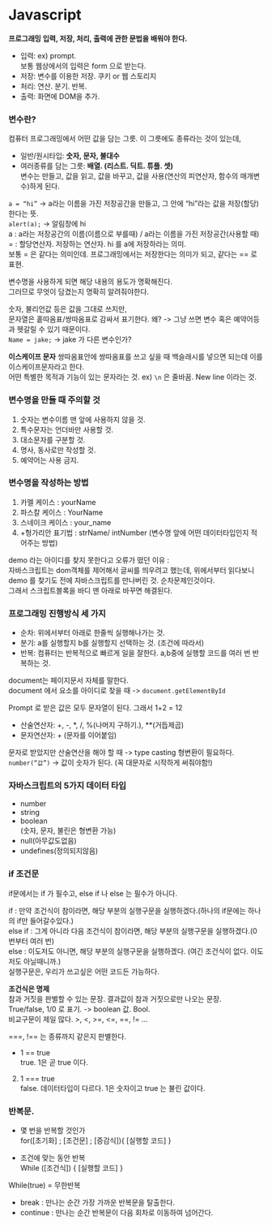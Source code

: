 # Javascript

**프로그래밍 입력, 저장, 처리, 출력에 관한 문법을 배워야 한다.**  
- 입력: ex) prompt.  
보통 웹상에서의 입력은 form 으로 받는다.  
- 저장: 변수를 이용한 저장. 쿠키 or 웹 스토리지  
- 처리: 연산. 분기. 반복.  
- 출력: 화면에 DOM을 추가.  

### 변수란?  
컴퓨터 프로그래밍에서 어떤 값을 담는 그릇. 이 그릇에도 종류라는 것이 있는데,  
- 일반/원시타입: **숫자, 문자, 불대수**  
- 여러종류를 담는 그릇: **배열. (리스트. 딕트. 튜플. 셋)**  
변수는 만들고, 값을 읽고, 값을 바꾸고, 값을 사용(연산의 피연산자, 함수의 매개변수)하게 된다.  

`a = “hi”` -> a라는 이름을 가진 저장공간을 만들고, 그 안에 “hi”라는 값을 저장(할당)한다는 뜻.  
`alert(a);` -> 알림창에 hi  
a : a라는 저장공간의 이름(이름으로 부를때) / a라는 이름을 가진 저장공간(사용할 때)  
= : 할당연산자. 저장하는 연산자. hi 를 a에 저장하라는 의미.  
보통 = 은 같다는 의미인데. 프로그래밍에서는 저장한다는 의미가 되고, 같다는 == 로 표현.  

변수명을 사용하게 되면 해당 내용의 용도가 명확해진다.  
그러므로 무엇이 담겼는지 명확히 알려줘야한다.  

숫자, 불리언값 등은 값을 그대로 쓰지만,  
문자열은 홑따옴표/쌍따옴표로 감싸서 표기한다. 왜? -> 그냥 쓰면 변수 혹은 예약어등과 헷갈릴 수 있기 때문이다.  
`Name = jake;` -> jake 가 다른 변수인가?

**이스케이프 문자**
쌍따옴표안에 쌍따옴표를 쓰고 싶을 때 백슬래시를 넣으면 되는데 이를 이스케이프문자라고 한다.  
어떤 특별한 목적과 기능이 있는 문자라는 것. ex) `\n` 은 줄바꿈. New line 이라는 것.  

### 변수명을 만들 때 주의할 것
1.	숫자는 변수이름 맨 앞에 사용하지 않을 것.  
2.	특수문자는 언더바만 사용할 것.  
3.	대소문자를 구분할 것.  
4.	명사, 동사로만 작성할 것.  
5.	예약어는 사용 금지.  

###	변수명을 작성하는 방법
1.	카멜 케이스 : yourName  
2.	파스칼 케이스 : YourName  
3.	스네이크 케이스 : your_name  
4.	+헝가리안 표기법 : strName/ intNumber (변수명 앞에 어떤 데이터타입인지 적어주는 방법)  

demo 라는 아이디를 찾지 못한다고 오류가 떴던 이유 :  
자바스크립트는 dom객체를 제어해서 글씨를 띄우려고 했는데,
위에서부터 읽다보니 demo 를 찾기도 전에 자바스크립트를 만나버린 것. 순차문제인것이다.  
그래서 스크립트블록을 바디 맨 아래로 바꾸면 해결된다.  

### 프로그래밍 진행방식 세 가지
- 순차: 위에서부터 아래로 한줄씩 실행해나가는 것.  
- 분기: a를 실행할지 b를 실행할지 선택하는 것. (조건에 따라서)  
- 반복: 컴퓨터는 반복적으로 빠르게 일을 잘한다. a,b중에 실행할 코드를 여러 번 반복하는 것.  

document는 페이지문서 자체를 말한다.  
document 에서 요소를 아이디로 찾을 때 -> `document.getElementById`

Prompt 로 받은 값은 모두 문자열이 된다. 그래서 1+2 = 12    

- 산술연산자: +, -, *, /, %(나머지 구하기.), **(거듭제곱)  
- 문자연산자: + (문자를 이어붙임)  

문자로 받았지만 산술연산을 해야 할 때 -> type casting 형변환이 필요하다.
`number(“값”)` -> 값이 숫자가 된다. (꼭 대문자로 시작하게 써줘야함!)  

### 자바스크립트의 5가지 데이터 타입
- number  
- string  
- boolean  
(숫자, 문자, 불린은 형변환 가능)  
- null(아무값도없음)  
- undefines(정의되지않음)  

### if 조건문
if문에서는 if 가 필수고, else if 나 else 는 필수가 아니다.  

if : 만약 조건식이 참이라면, 해당 부분의 실행구문을 실행하겠다.(하나의 if문에는 하나의 if만 들어갈수있다.)  
else if : 그게 아니라 다음 조건식이 참이라면, 해당 부분의 실행구문을 실행하겠다.(0번부터 여러 번)  
else : 이도저도 아니면, 해당 부분의 실행구문을 실행하겠다. (여긴 조건식이 없다. 이도저도 아닐때니까.)  
실행구문은, 우리가 쓰고싶은 어떤 코드든 가능하다.  

**조건식은 명제**  
참과 거짓을 판별할 수 있는 문장. 결과값이 참과 거짓으로만 나오는 문장.  
True/false,  1/0 로 표기. -> boolean 값. Bool.  
비교구문이 제일 많다. >, <, >=, <=, ==, != ...  

===, !== 는 종류까지 같은지 판별한다.  
- 1 == true  
true. 1은 곧 true 이다.  
2. 1 === true  
false. 데이터타입이 다르다. 1은 숫자이고 true 는 불린 값이다.


### 반복문.
- 몇 번을 반복할 것인가  
for([초기화] ; [조건문] ; [증감식]){
    [실행할 코드]
}  

- 조건에 맞는 동안 반복  
While ([조건식]) { [실행할 코드] }

While(true) = 무한반복  
- break : 만나는 순간 가장 가까운 반복문을 탈출한다.  
- continue : 만나는 순간 반복문이 다음 회차로 이동하여 넘어간다.  


